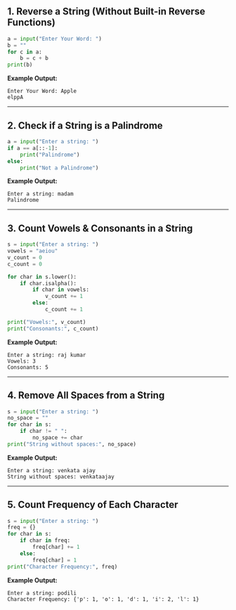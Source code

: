 ## 1. Reverse a String (Without Built-in Reverse Functions)

```python
a = input("Enter Your Word: ")
b = ""
for c in a:
    b = c + b
print(b)
```

**Example Output:**

```
Enter Your Word: Apple
elppA
```

---

## 2. Check if a String is a Palindrome

```python
a = input("Enter a string: ")
if a == a[::-1]:
    print("Palindrome")
else:
    print("Not a Palindrome")
```


**Example Output:**

```
Enter a string: madam
Palindrome
```

---

## 3. Count Vowels & Consonants in a String
```python
s = input("Enter a string: ")
vowels = "aeiou"
v_count = 0
c_count = 0

for char in s.lower():
    if char.isalpha():
        if char in vowels:
            v_count += 1
        else:
            c_count += 1

print("Vowels:", v_count)
print("Consonants:", c_count)
```

**Example Output:**

```
Enter a string: raj kumar
Vowels: 3
Consonants: 5
```

---
## 4. Remove All Spaces from a String

```python
s = input("Enter a string: ")
no_space = ""
for char in s:
    if char != " ":
        no_space += char
print("String without spaces:", no_space)
```


**Example Output:**

```
Enter a string: venkata ajay
String without spaces: venkataajay
```

---

## 5. Count Frequency of Each Character

```python
s = input("Enter a string: ")
freq = {}
for char in s:
    if char in freq:
        freq[char] += 1
    else:
        freq[char] = 1
print("Character Frequency:", freq)
```


**Example Output:**

```
Enter a string: podili
Character Frequency: {'p': 1, 'o': 1, 'd': 1, 'i': 2, 'l': 1}

```



